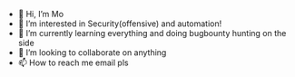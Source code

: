 - 👋 Hi, I’m Mo
- 👀 I’m interested in Security(offensive) and automation!
- 🌱 I’m currently learning everything and doing bugbounty hunting on the side
- 💞️ I’m looking to collaborate on anything
- 📫 How to reach me email pls
